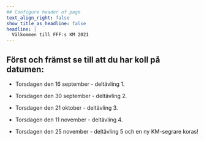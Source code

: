 ```yaml
---
## Configure header of page
text_align_right: false
show_title_as_headline: false
headline: |
  Välkommen till FFF:s KM 2021
---
```


<!-- this is a subheadline -->

## Först och främst se till att du har koll på datumen:

-   Torsdagen den 16 september - deltävling 1.

-   Torsdagen den 30 september - deltävling 2.

-   Torsdagen den 21 oktober - deltävling 3.

-   Torsdagen den 11 november - deltävling 4.

-   Torsdagen den 25 november - deltävling 5 och en ny KM-segrare koras!
